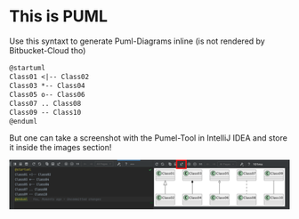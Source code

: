 # This is PUML

Use this syntaxt to generate Puml-Diagrams inline
(is not rendered by Bitbucket-Cloud tho)

```puml
@startuml
Class01 <|-- Class02
Class03 *-- Class04
Class05 o-- Class06
Class07 .. Class08
Class09 -- Class10
@enduml
```

But one can take a screenshot with the Pumel-Tool in IntelliJ IDEA
and store it inside the images section!

![Screenshot of PUML](resources/images/puml_sample.png)

